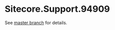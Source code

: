 # Sitecore.Support.94909

See [master branch](https://github.com/sitecoresupport/Sitecore.Support.94909) for details.